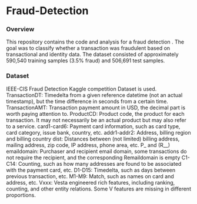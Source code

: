 # Fraud-Detection

<H3>Overview</H3>

This repository contains the code and analysis for a fraud detection . The goal was to classify whether a transaction was fraudulent based on transactional and identity data. The dataset consisted of approximately 590,540 training samples (3.5% fraud) and 506,691 test samples.

<h3>Dataset</h3>
IEEE-CIS Fraud Detection Kaggle competition Dataset is used.
TransactionDT: Timedelta from a given reference datetime (not an actual timestamp), but the time difference in seconds from a certain time.
TransactionAMT: Transaction payment amount in USD, the decimal part is worth paying attention to.
ProductCD: Product code, the product for each transaction. It may not necessarily be an actual product but may also refer to a service.
card1-card6: Payment card information, such as card type, card category, issue bank, country, etc.
addr1-addr2: Address, billing region and billing country
dist: Distances between (not limited) billing address, mailing address, zip code, IP address, phone area, etc.
P_ and (R__) emaildomain: Purchaser and recipient email domain, some transactions do not require the recipient, and the corresponding Remaildomain is empty
C1-C14: Counting, such as how many addresses are found to be associated with the payment card, etc.
D1-D15: Timedelta, such as days between previous transaction, etc.
M1-M9: Match, such as names on card and address, etc.
Vxxx: Vesta engineered rich features, including ranking, counting, and other entity relations. Some V features are missing in different proportions.
